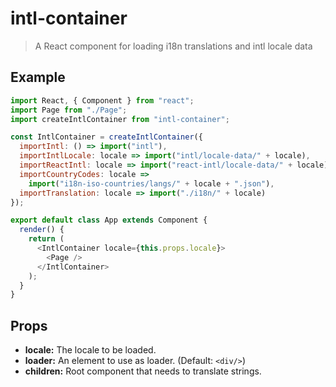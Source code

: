 # intl-container

> A React component for loading i18n translations and intl locale data

## Example

```js
import React, { Component } from "react";
import Page from "./Page";
import createIntlContainer from "intl-container";

const IntlContainer = createIntlContainer({
  importIntl: () => import("intl"),
  importIntlLocale: locale => import("intl/locale-data/" + locale),
  importReactIntl: locale => import("react-intl/locale-data/" + locale),
  importCountryCodes: locale =>
    import("i18n-iso-countries/langs/" + locale + ".json"),
  importTranslation: locale => import("./i18n/" + locale)
});

export default class App extends Component {
  render() {
    return (
      <IntlContainer locale={this.props.locale}>
        <Page />
      </IntlContainer>
    );
  }
}
```

## Props

* **locale:** The locale to be loaded.
* **loader:** An element to use as loader. (Default: `<div/>`)
* **children:** Root component that needs to translate strings.
